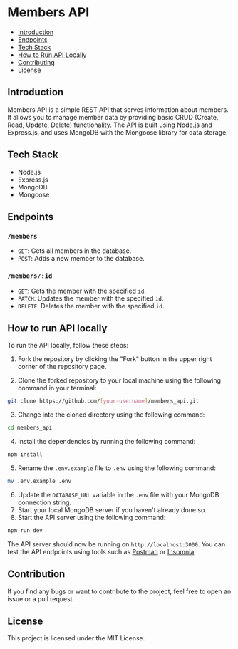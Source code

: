 # Members API

-   [Introduction](#introduction)
-   [Endpoints](#endpoints)
-   [Tech Stack](#tech-stack)
-   [How to Run API Locally](#how-to-run-api-locally)
-   [Contributing](#contributing)
-   [License](#license)

## Introduction

Members API is a simple REST API that serves information about members. It allows you to manage member data by providing basic CRUD (Create, Read, Update, Delete) functionality. The API is built using Node.js and Express.js, and uses MongoDB with the Mongoose library for data storage.

## Tech Stack

-   Node.js
-   Express.js
-   MongoDB
-   Mongoose

## Endpoints

### `/members`

-   `GET`: Gets all members in the database.
-   `POST`: Adds a new member to the database.

### `/members/:id`

-   `GET`: Gets the member with the specified `id`.
-   `PATCH`: Updates the member with the specified `id`.
-   `DELETE`: Deletes the member with the specified `id`.

## How to run API locally

To run the API locally, follow these steps:

1. Fork the repository by clicking the "Fork" button in the upper right corner of the repository page.

2. Clone the forked repository to your local machine using the following command in your terminal:

```bash
git clone https://github.com/[your-username]/members_api.git
```

3. Change into the cloned directory using the following command:

```bash
cd members_api
```

4. Install the dependencies by running the following command:

```bash
npm install
```

5. Rename the `.env.example` file to `.env` using the following command:

```bash
mv .env.example .env
```

6. Update the `DATABASE_URL` variable in the `.env` file with your MongoDB connection string.
7. Start your local MongoDB server if you haven't already done so.
8. Start the API server using the following command:

```bash
npm run dev
```

The API server should now be running on `http://localhost:3000`. You can test the API endpoints using tools such as [Postman](https://www.postman.com/product/rest-client/) or [Insomnia](https://insomnia.rest/).

## Contribution

If you find any bugs or want to contribute to the project, feel free to open an issue or a pull request.

## License

This project is licensed under the MIT License.
